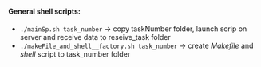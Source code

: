 #### **General shell scripts:**
- `./mainSp.sh task_number` -> copy taskNumber folder, launch scrip on server and receive data to reseive_task folder
- `./makeFile_and_shell__factory.sh task_number` -> create *Makefile* and *shell* script to task_number folder
